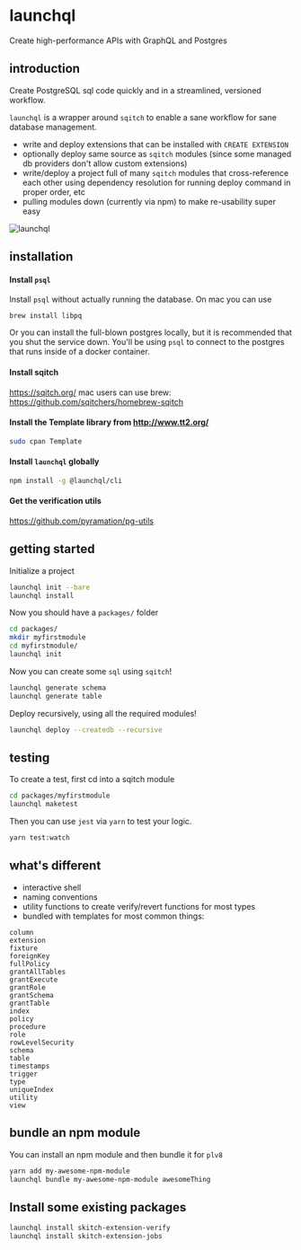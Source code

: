 # launchql

<!-- [![Build Status](https://travis-ci.org/launchql/launchql.svg?branch=master)](https://travis-ci.org/launchql/launchql) -->

Create high-performance APIs with GraphQL and Postgres

## introduction

Create PostgreSQL sql code quickly and in a streamlined, versioned workflow.

`launchql` is a wrapper around `sqitch` to enable a sane workflow for sane database management.

* write and deploy extensions that can be installed with `CREATE EXTENSION`
* optionally deploy same source as `sqitch` modules (since some managed db providers don't allow custom extensions)
* write/deploy a project full of many `sqitch` modules that cross-reference each other using dependency resolution for running deploy command in proper order, etc
* pulling modules down (currently via npm) to make re-usability super easy

![launchql](/launchql.gif?raw=true "launchql in Action")

## installation

#### Install `psql`

Install `psql` without actually running the database. On mac you can use

`brew install libpq`

Or you can install the full-blown postgres locally, but it is recommended that you shut the service down. You'll be using `psql` to connect to the postgres that runs inside of a docker container.

#### Install sqitch

https://sqitch.org/
mac users can use brew: https://github.com/sqitchers/homebrew-sqitch

#### Install the Template library from http://www.tt2.org/

```sh
sudo cpan Template
```

#### Install `launchql` globally

```sh
npm install -g @launchql/cli
```

#### Get the verification utils

https://github.com/pyramation/pg-utils

## getting started

Initialize a project

```sh
launchql init --bare
launchql install
```

Now you should have a `packages/` folder

```sh
cd packages/
mkdir myfirstmodule
cd myfirstmodule/
launchql init
```

Now you can create some `sql` using `sqitch`!

```sh
launchql generate schema
launchql generate table
```

Deploy recursively, using all the required modules!

```sh
launchql deploy --createdb --recursive
```

## testing

To create a test, first cd into a sqitch module

```sh
cd packages/myfirstmodule
launchql maketest
```

Then you can use `jest` via `yarn` to test your logic.

```sh
yarn test:watch
```

## what's different

* interactive shell
* naming conventions
* utility functions to create verify/revert functions for most types
* bundled with templates for most common things:

```
column
extension
fixture
foreignKey
fullPolicy
grantAllTables
grantExecute
grantRole
grantSchema
grantTable
index
policy
procedure
role
rowLevelSecurity
schema
table
timestamps
trigger
type
uniqueIndex
utility
view
```

## bundle an npm module

You can install an npm module and then bundle it for `plv8`

```sh
yarn add my-awesome-npm-module
launchql bundle my-awesome-npm-module awesomeThing
```

## Install some existing packages

```sh
launchql install skitch-extension-verify
launchql install skitch-extension-jobs
```
